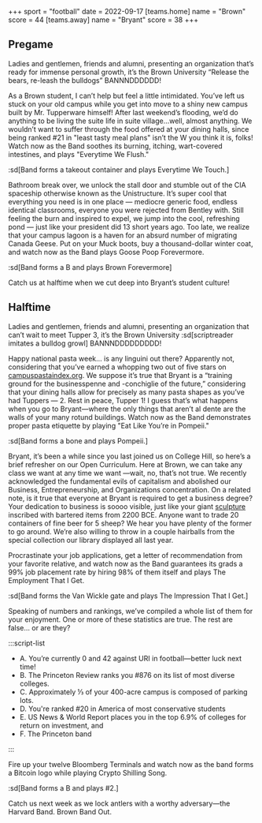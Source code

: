 +++
sport = "football"
date = 2022-09-17
[teams.home]
name = "Brown"
score = 44
[teams.away]
name = "Bryant"
score = 38
+++

## Pregame

Ladies and gentlemen, friends and alumni, presenting an organization that’s ready for immense personal growth, it’s the Brown University “Release the bears, re-leash the bulldogs” BANNNDDDDDD!

As a Brown student, I can’t help but feel a little intimidated. You’ve left us stuck on your old campus while you get into move to a shiny new campus built by Mr. Tupperware himself! After last weekend’s flooding, we’d do anything to be living the suite life in suite village…well, almost anything. We wouldn’t want to suffer through the food offered at your dining halls, since being ranked #21 in "least tasty meal plans" isn’t the W you think it is, folks! Watch now as the Band soothes its burning, itching, wart-covered intestines, and plays "Everytime We Flush."

:sd[Band forms a takeout container and plays Everytime We Touch.]

Bathroom break over, we unlock the stall door and stumble out of the CIA spaceship otherwise known as the Unistructure. It’s super cool that everything you need is in one place — mediocre generic food, endless identical classrooms, everyone you were rejected from Bentley with. Still feeling the burn and inspired to expel, we jump into the cool, refreshing pond — just like your president did 13 short years ago. Too late, we realize that your campus lagoon is a haven for an absurd number of migrating Canada Geese. Put on your Muck boots, buy a thousand-dollar winter coat, and watch now as the Band plays Goose Poop Forevermore.

:sd[Band forms a B and plays Brown Forevermore]

Catch us at halftime when we cut deep into Bryant’s student culture!

## Halftime

Ladies and gentlemen, friends and alumni, presenting an organization that can’t wait to meet Tupper 3, it’s the Brown University :sd[scriptreader imitates a bulldog growl] BANNNDDDDDDDDD!

Happy national pasta week… is any linguini out there? Apparently not, considering that you’ve earned a whopping two out of five stars on [campuspastaindex.org](https://campuspastaindex.org). We suppose it’s true that Bryant is a “training ground for the businesspenne and -conchiglie of the future,” considering that your dining halls allow for precisely as many pasta shapes as you’ve had Tuppers — 2. Rest in peace, Tupper 1! I guess that’s what happens when you go to Bryant—where the only things that aren’t al dente are the walls of your many rotund buildings. Watch now as the Band demonstrates proper pasta etiquette by playing "Eat Like You’re in Pompeii."

:sd[Band forms a bone and plays Pompeii.]

Bryant, it’s been a while since you last joined us on College Hill, so here’s a brief refresher on our Open Curriculum. Here at Brown, we can take any class we want at any time we want —wait, no, that’s not true. We recently acknowledged the fundamental evils of capitalism and abolished our Business, Entrepreneurship, and Organizations concentration. On a related note, is it true that everyone at Bryant is required to get a business degree? Your dedication to business is soooo visible, just like your giant [sculpture](https://digitalcommons.bryant.edu/seniorclass_gifts/4/) inscribed with bartered items from 2200 BCE. Anyone want to trade 20 containers of fine beer for 5 sheep? We hear you have plenty of the former to go around. We’re also willing to throw in a couple hairballs from the special collection our library displayed all last year.

Procrastinate your job applications, get a letter of recommendation from your favorite relative, and watch now as the Band guarantees its grads a 99% job placement rate by hiring 98% of them itself and plays The Employment That I Get.

:sd[Band forms the Van Wickle gate and plays The Impression That I Get.]

Speaking of numbers and rankings, we’ve compiled a whole list of them for your enjoyment. One or more of these statistics are true. The rest are false… or are they?

:::script-list

- A. You’re currently 0 and 42 against URI in football—better luck next time!
- B. The Princeton Review ranks you #876 on its list of most diverse colleges.
- C. Approximately ⅓ of your 400-acre campus is composed of parking lots.
- D. You're ranked #20 in America of most conservative students
- E. US News & World Report places you in the top 6.9% of colleges for return on investment, and
- F. The Princeton band

:::

Fire up your twelve Bloomberg Terminals and watch now as the band forms a Bitcoin logo while playing Crypto Shilling Song.

:sd[Band forms a B and plays #2.]

Catch us next week as we lock antlers with ​a worthy adversary—the Harvard Band. Brown Band Out.
